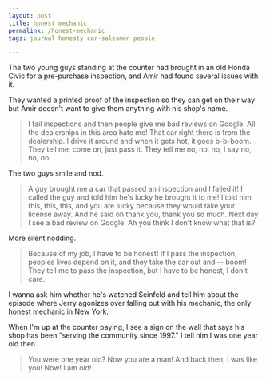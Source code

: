 ```yaml
---
layout: post
title: honest mechanic
permalink: /honest-mechanic
tags: journal honesty car-salesmen people

---
```


The two young guys standing at the counter had brought in an old Honda Civic for a pre-purchase inspection, and Amir had found several issues with it.
<!--more-->
They wanted a printed proof of the inspection so they can get on their way but Amir doesn't want to give them anything with his shop's name.

> I fail inspections and then people give me bad reviews on Google. All the dealerships in this area hate me! That car right there is from the dealership. I drive it around and when it gets hot, it goes b-b-boom. They tell me, come on, just pass it. They tell me no, no, no, I say no, no, no.

The two guys smile and nod.

> A guy brought me a car that passed an inspection and I failed it! I called the guy and told him he's lucky he brought it to me! I told him this, this, this, and you are lucky because they would take your license away. And he said oh thank you, thank you so much. Next day I see a bad review on Google. Ah you think I don't know what that is?

More silent nodding.

> Because of my job, I have to be honest! If I pass the inspection, peoples lives depend on it, and they take the car out and -- boom! They tell me to pass the inspection, but I have to be honest, I don't care.

I wanna ask him whether he's watched Seinfeld and tell him about the episode where Jerry agonizes over falling out with his mechanic, the only honest mechanic in New York.

When I'm up at the counter paying, I see a sign on the wall that says his shop has been "serving the community since 1997."
I tell him I was one year old then.

> You were one year old? Now you are a man! And back then, I was like you! Now! I am old!
